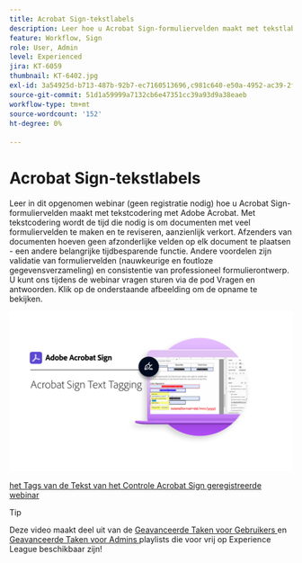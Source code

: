 ```yaml
---
title: Acrobat Sign-tekstlabels
description: Leer hoe u Acrobat Sign-formuliervelden maakt met tekstlabels met Adobe Acrobat
feature: Workflow, Sign
role: User, Admin
level: Experienced
jira: KT-6059
thumbnail: KT-6402.jpg
exl-id: 3a54925d-b713-487b-92b7-ec7160513696,c981c640-e50a-4952-ac39-2f90d6d0cf08
source-git-commit: 51d1a59999a7132cb6e47351cc39a93d9a38eaeb
workflow-type: tm+mt
source-wordcount: '152'
ht-degree: 0%

---
```


# Acrobat Sign-tekstlabels

Leer in dit opgenomen webinar (geen registratie nodig) hoe u Acrobat Sign-formuliervelden maakt met tekstcodering met Adobe Acrobat. Met tekstcodering wordt de tijd die nodig is om documenten met veel formuliervelden te maken en te reviseren, aanzienlijk verkort. Afzenders van documenten hoeven geen afzonderlijke velden op elk document te plaatsen - een andere belangrijke tijdbesparende functie. Andere voordelen zijn validatie van formuliervelden (nauwkeurige en foutloze gegevensverzameling) en consistentie van professioneel formulierontwerp. U kunt ons tijdens de webinar vragen sturen via de pod Vragen en antwoorden. Klik op de onderstaande afbeelding om de opname te bekijken.

[![ Sessie van het Controle ](../assets/Text-Tagging.png) ](https://event.on24.com/wcc/r/2338276/415BE4603F60A61A546C0A91528B444F)

[ het Tags van de Tekst van het Controle Acrobat Sign geregistreerde webinar ](https://event.on24.com/wcc/r/2338276/415BE4603F60A61A546C0A91528B444F)

>[!TIP]
>
>Deze video maakt deel uit van de [ Geavanceerde Taken voor Gebruikers ](https://experienceleague.adobe.com/nl/playlists/acrobat-sign-get-started-business-users) en [ Geavanceerde Taken voor Admins ](https://experienceleague.adobe.com/nl/playlists/acrobat-sign-perform-advanced-tasks-administrators) playlists die voor vrij op Experience League beschikbaar zijn!

